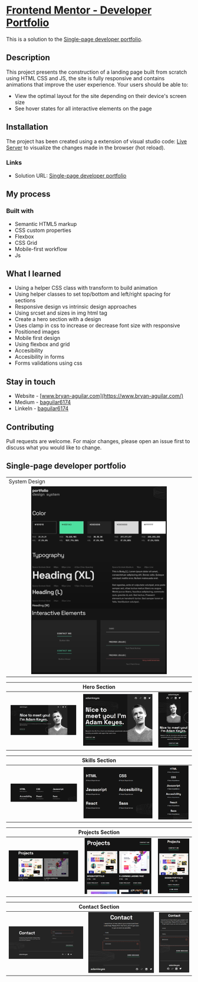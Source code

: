 # [Frontend Mentor - Developer Portfolio](https://dev-spa-porfolio.vercel.app)

This is a solution to the [Single-page developer portfolio](https://www.frontendmentor.io/challenges/singlepage-developer-portfolio-bBVj2ZPi-x).

## Description

This project presents the construction of a landing page built from scratch using HTML CSS and JS, the site is fully responsive and contains animations that improve the user experience. Your users should be able to:

- View the optimal layout for the site depending on their device's screen size
- See hover states for all interactive elements on the page

## Installation

The project has been created using a extension of visual studio code: [Live Server](https://marketplace.visualstudio.com/items?itemName=ritwickdey.LiveServer "Live Server") to visualize the changes made in the browser (hot reload).

### Links

- Solution URL: [Single-page developer portfolio]()

## My process

### Built with

- Semantic HTML5 markup
- CSS custom properties
- Flexbox
- CSS Grid
- Mobile-first workflow
- Js

## What I learned

- Using a helper CSS class with transform to build animation
- Using helper classes to set top/bottom and left/right spacing for sections
- Responsive design vs intrinsic design approaches
- Using srcset and sizes in img html tag
- Create a hero section with a design
- Uses clamp in css to increase or decrease font size with responsive
- Positioned images
- Mobile first design
- Using flexbox and grid
- Accesibility
- Accesibility in forms
- Forms validations using css

## Stay in touch

- Website - [www.bryan-aguilar.com](https://www.bryan-aguilar.com/)
- Medium - [baguilar6174](https://baguilar6174.medium.com/)
- LinkeIn - [baguilar6174](https://www.linkedin.com/in/baguilar6174)

## Contributing

Pull requests are welcome. For major changes, please open an issue first to discuss what you would like to change.

## Single-page developer portfolio

<table>
  <tr>
    <td>System Design</td>
  </tr>
  <tr>
    <td align="center" valign="center"><img src="./media/design_system.png" width="75%"></td>
  </tr>
</table>

<table>
  <thead>
    <tr>
      <th colspan="3" style="text-align:center">Hero Section</th>
    </tr>
  </thead>
  <tr>
    <td align="center" valign="center"><img src="./media/hero_desktop.png" width="95%"></td>
    <td align="center" valign="center"><img src="./media/hero_tablet.png" width="100%"></td>
    <td align="center" valign="center"><img src="./media/hero_mobile.png" width="95%"></td>
  </tr>
</table>

<table>
  <thead>
    <tr>
      <th colspan="3" style="text-align:center">Skills Section</th>
    </tr>
  </thead>
  <tr>
    <td align="center" valign="center"><img src="./media/skills_desktop.png" width="95%"></td>
    <td align="center" valign="center"><img src="./media/skills_tablet.png" width="100%"></td>
    <td align="center" valign="center"><img src="./media/skills_mobile.png" width="95%"></td>
  </tr>
</table>

<table>
  <thead>
    <tr>
      <th colspan="3" style="text-align:center">Projects Section</th>
    </tr>
  </thead>
  <tr>
    <td align="center" valign="center"><img src="./media/projects_desktop.png" width="100%"></td>
    <td align="center" valign="center"><img src="./media/projects_tablet.png" width="96%"></td>
    <td align="center" valign="center"><img src="./media/projects_mobile.png" width="100%"></td>
  </tr>
</table>

<table>
  <thead>
    <tr>
      <th colspan="3" style="text-align:center">Contact Section</th>
    </tr>
  </thead>
  <tr>
    <td align="center" valign="center"><img src="./media/contact_desktop.png" width="100%"></td>
    <td align="center" valign="center"><img src="./media/contact_tablet.png" width="100%"></td>
    <td align="center" valign="center"><img src="./media/contact_mobile.png" width="100%"></td>
  </tr>
</table>